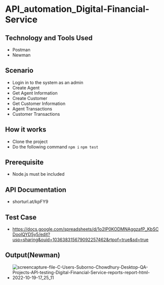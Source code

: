 # API_automation_Digital-Financial-Service

## Technology and Tools Used
 - Postman
 - Newman 
 
## Scenario
 - Login in to the system as an admin 
 - Create Agent
 - Get Agent Information
 - Create Customer
 - Get Customer Information
 - Agent Transactions
 - Customer Transactions
 
## How it works
 - Clone the project
 - Do the following command
 ``` npm i ```
 ``` npm test ```
 
## Prerequisite
 - Node.js must be included
 
## API Documentation
 - shorturl.at/kpFY9
 
## Test Case
 - https://docs.google.com/spreadsheets/d/1o2IP0KODMNAggzafP_KbSCDoolQYD5y5/edit?usp=sharing&ouid=103638315679092257462&rtpof=true&sd=true
 
## Output(Newman)
 - ![screencapture-file-C-Users-Suborno-Chowdhury-Desktop-QA-Projects-API-testing-Digital-Financial-Service-reports-report-html-2022-10-19-17_25_11](https://user-images.githubusercontent.com/44720321/196681148-d307bc49-5b29-4406-9166-9bbad60a6ce1.png)
